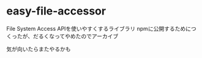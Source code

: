 # easy-file-accessor
File System Access APIを使いやすくするライブラリ
npmに公開するためにつくったが、だるくなってやめたのでアーカイブ

気が向いたらまたやるかも
